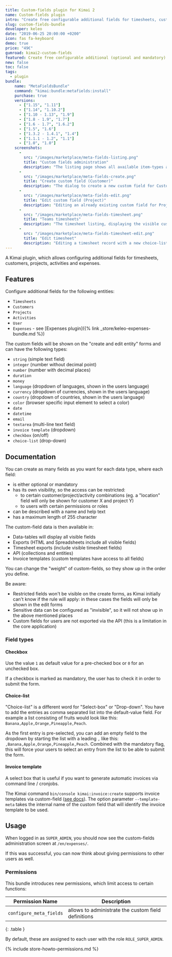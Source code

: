 ```yaml
---
title: Custom-fields plugin for Kimai 2
name: Custom-fields plugin
intro: "Create free configurable additional fields for timesheets, customers, projects, activities and users."
slug: custom-fields-bundle
developer: keleo
date: "2019-06-25 20:00:00 +0200"
icon: fas fa-keyboard
demo: true 
price: "49€"
gumroad: kimai2-custom-fields
featured: Create free configurable additional (optional and mandatory) fields for timesheets, customers, projects and activities in various formats. 
new: false
toc: false
tags:
  - plugin
bundle:
    name: "MetaFieldsBundle"
    command: "kimai:bundle:metafields:install"
    purchase: true
    versions: 
      - ["1.15", "1.11"]
      - ["1.14", "1.10.2"]
      - ["1.10 - 1.13", "1.9"]
      - ["1.8 - 1.9", "1.7"]
      - ["1.6 - 1.7", "1.6.2"]
      - ["1.5", "1.6"]
      - ["1.3.2 - 1.4.1", "1.4"]
      - ["1.1.1 - 1.2", "1.1"]
      - ["1.0", "1.0"]
    screenshots:
      - 
        src: "/images/marketplace/meta-fields-listing.png"
        title: "Custom fields administration"
        description: "The listing page shows all available item-types and their configured custom fields"
      - 
        src: "/images/marketplace/meta-fields-create.png"
        title: "Create custom field (Customer)"
        description: "The dialog to create a new custom field for Customers"
      - 
        src: "/images/marketplace/meta-fields-edit.png"
        title: "Edit custom field (Project)"
        description: "Editing an already existing custom field for Projects (type boolean, see default value)"
      - 
        src: "/images/marketplace/meta-fields-timesheet.png"
        title: "Teams timesheets"
        description: "The timesheet listing, displaying the visible custom field Location"
      - 
        src: "/images/marketplace/meta-fields-timesheet-edit.png"
        title: "Edit timesheet"
        description: "Editing a timesheet record with a new choice-list custom field"
---
```


A Kimai plugin, which allows configuring additional fields for timesheets, customers, projects, activities and expenses.

## Features

Configure additional fields for the following entities:
 
- `Timesheets`
- `Customers`
- `Projects`
- `Activities`
- `User`
- `Expenses` - see [Expenses plugin]({% link _store/keleo-expenses-bundle.md %})

The custom fields will be shown on the "create and edit entity" forms and can have the following types:

- `string` (simple text field)
- `integer` (number without decimal point)
- `number` (number with decimal places)
- `duration`
- `money`
- `language` (dropdown of languages, shown in the users language)
- `currency` (dropdown of currencies, shown in the users language)
- `country` (dropdown of countries, shown in the users language)
- `color` (browser specific input element to select a color)
- `date`
- `datetime`
- `email`
- `textarea` (multi-line text field)
- `invoice template` (dropdown)
- `checkbox` (on/off)
- `choice-list` (drop-down)

## Documentation

You can create as many fields as you want for each data type, where each field:

- is either optional or mandatory
- has its own visibility, so the access can be restricted:
    - to certain customer/project/activity combinations (eg. a "location" field will only be shown for customer X and project Y)
    - to users with certain permissions or roles
- can be described with a name and help text
- has a maximum length of 255 character

The custom-field data is then available in:

- Data-tables will display all visible fields
- Exports (HTML and Spreadsheets include all visible fields)
- Timesheet exports (include visible timesheet fields)
- API (collections and entities)
- Invoice templates (custom templates have access to all fields)

You can change the "weight" of custom-fields, so they show up in the order you define. 

Be aware:

- Restricted fields won't be visible on the create forms, as Kimai initially can't know if the rule will apply: in these cases the fields will only be shown in the edit forms
- Sensitive data can be configured as "invisible", so it will not show up in the above mentioned places
- Custom fields for users are not exported via the API (this is a limitation in the core application) 

### Field types

#### Checkbox

Use the value `1` as default value for a pre-checked box or `0` for an unchecked box.

If a checkbox is marked as mandatory, the user has to check it in order to submit the form.

#### Choice-list 

"Choice-list" is a different word for "Select-box" or "Drop-down". 
You have to add the entries as comma separated list into the default-value field.
For example a list consisting of fruits would look like this: `Banana,Apple,Orange,Pineapple,Peach`.

As the first entry is pre-selected, you can add an empty field to the dropdown by starting the list 
with a leading `,` like this: `,Banana,Apple,Orange,Pineapple,Peach`. 
Combined with the mandatory flag, this will force your users to select an entry from the list to be able to submit the form.

#### Invoice template

A select box that is useful if you want to generate automatic invoices via command line / cronjobs.

The Kimai command `bin/console kimai:invoice:create` supports invoice templates via custom-field ([see docs](https://www.kimai.org/documentation/invoices.html#create-invoices-with-cronjobs)).
The option parameter `--template-meta` takes the internal name of the custom field that will identify the invoice template to be used.

## Usage

When logged in as `SUPER_ADMIN`, you should now see the custom-fields administration screen at `/en/expenses/`.

If this was successful, you can now think about giving permissions to other users as well.

### Permissions

This bundle introduces new permissions, which limit access to certain functions:

| Permission Name           | Description |
|---                        |--- |
| `configure_meta_fields`   | allows to administrate the custom field definitions |
{: .table }

By default, these are assigned to each user with the role `ROLE_SUPER_ADMIN`.

{% include store-howto-permissions.md %}
